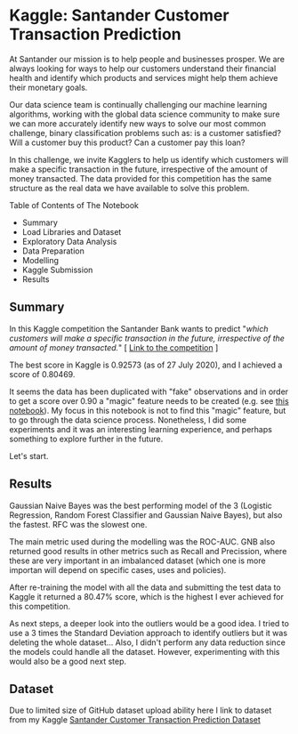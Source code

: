# Kaggle: Santander Customer Transaction Prediction

At Santander our mission is to help people and businesses prosper. We are always looking for ways to help our customers understand their financial health and identify which products and services might help them achieve their monetary goals.

Our data science team is continually challenging our machine learning algorithms, working with the global data science community to make sure we can more accurately identify new ways to solve our most common challenge, binary classification problems such as: is a customer satisfied? Will a customer buy this product? Can a customer pay this loan?

In this challenge, we invite Kagglers to help us identify which customers will make a specific transaction in the future, irrespective of the amount of money transacted. The data provided for this competition has the same structure as the real data we have available to solve this problem.



Table of Contents of The Notebook

- Summary
- Load Libraries and Dataset
- Exploratory Data Analysis
- Data Preparation
- Modelling
- Kaggle Submission
- Results


## Summary
In this Kaggle competition the Santander Bank wants to predict "*which customers will make a specific transaction in the future, irrespective of the amount of money transacted.*" [ [Link to the competition](https://www.kaggle.com/c/santander-customer-transaction-prediction) ]

The best score in Kaggle is 0.92573 (as of 27 July 2020), and I achieved a score of 0.80469. 

It seems the data has been duplicated with "fake" observations and in order to get a score over 0.90 a "magic" feature needs to be created (e.g. see [this notebook](https://www.kaggle.com/cdeotte/200-magical-models-santander-0-920)). My focus in this notebook is not to find this "magic" feature, but to go through the data science process. Nonetheless, I did some experiments and it was an interesting learning experience, and perhaps something to explore further in the future. 

Let's start.

## Results
Gaussian Naive Bayes was the best performing model of the 3 (Logistic Regression, Random Forest Classifier and Gaussian Naive Bayes), but also the fastest. RFC was the slowest one.

The main metric used during the modelling was the ROC-AUC. GNB also returned good results in other metrics such as Recall and Precission, where these are very important in an imbalanced dataset (which one is more importan will depend on specific cases, uses and policies).

After re-training the model with all the data and submitting the test data to Kaggle it returned a 80.47% score, which is the highest I ever achieved for this competition.

As next steps, a deeper look into the outliers would be a good idea. I tried to use a 3 times the Standard Deviation approach to identify outliers but it was deleting the whole dataset... Also, I didn't perform any data reduction since the models could handle all the dataset. However, experimenting with this would also be a good next step.

## Dataset
Due to limited size of GitHub dataset upload ability here I link to dataset from my Kaggle [Santander Customer Transaction Prediction Dataset](https://www.kaggle.com/saadbinmanjuradit/santander-customer-transaction-prediction-dataset)
